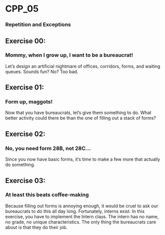 # CPP_05
### Repetition and Exceptions

## Exercise 00:
### Mommy, when I grow up, I want to be a bureaucrat!
Let’s design an artificial nightmare of offices, corridors, forms, and waiting queues.
Sounds fun? No? Too bad.

## Exercise 01:
### Form up, maggots!
Now that you have bureaucrats, let’s give them something to do. What better activity
could there be than the one of filling out a stack of forms?

## Exercise 02:
### No, you need form 28B, not 28C...
Since you now have basic forms, it’s time to make a few more that actually do something.

## Exercise 03:
### At least this beats coffee-making
Because filling out forms is annoying enough, it would be cruel to ask our bureaucrats
to do this all day long. Fortunately, interns exist. In this exercise, you have to implement
the Intern class. The intern has no name, no grade, no unique characteristics. The only
thing the bureaucrats care about is that they do their job.
